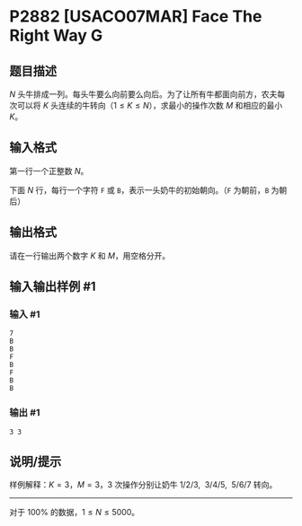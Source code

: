 # P2882 [USACO07MAR] Face The Right Way G

## 题目描述

$N$ 头牛排成一列。每头牛要么向前要么向后。为了让所有牛都面向前方，农夫每次可以将 $K$ 头连续的牛转向（$1 \le K \le N$），求最小的操作次数 $M$ 和相应的最小 $K$。

## 输入格式

第一行一个正整数 $N$。

下面 $N$ 行，每行一个字符 `F` 或 `B`，表示一头奶牛的初始朝向。（`F` 为朝前，`B` 为朝后）

## 输出格式

请在一行输出两个数字 $K$ 和 $M$，用空格分开。

## 输入输出样例 #1

### 输入 #1

```
7
B
B
F
B
F
B
B
```

### 输出 #1

```
3 3
```

## 说明/提示

样例解释：$K=3$，$M=3$，$3$ 次操作分别让奶牛 $1/2/3,\ \ 3/4/5,\ \ 5/6/7$ 转向。


---


对于 $100\%$ 的数据，$1 \le N \le 5000$。